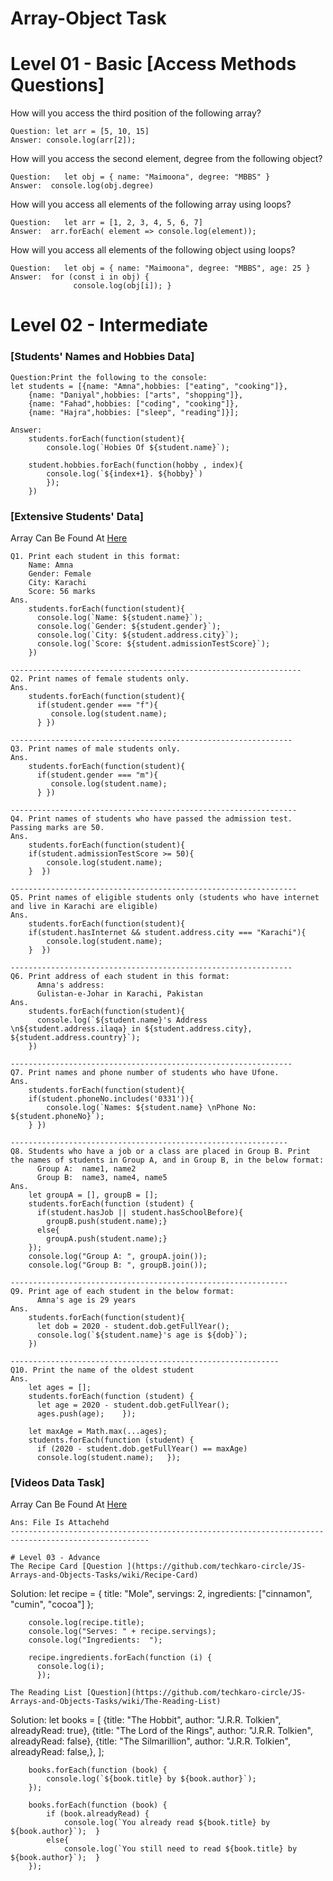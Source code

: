 # Array-Object Task

# Level 01 - Basic [Access Methods Questions]
How will you access the third position of the following array?
```
Question: let arr = [5, 10, 15]
Answer: console.log(arr[2]);
```
How will you access the second element, degree from the following object?
```
Question:   let obj = { name: "Maimoona", degree: "MBBS" }
Answer:  console.log(obj.degree)
```
How will you access all elements of the following array using loops?
```
Question:   let arr = [1, 2, 3, 4, 5, 6, 7]
Answer:  arr.forEach( element => console.log(element));
```
How will you access all elements of the following object using loops?
```
Question:   let obj = { name: "Maimoona", degree: "MBBS", age: 25 }
Answer:  for (const i in obj) {
              console.log(obj[i]); }
```
# Level 02 - Intermediate 
### [Students' Names and Hobbies Data]
```
Question:Print the following to the console:
let students = [{name: "Amna",hobbies: ["eating", "cooking"]},
    {name: "Daniyal",hobbies: ["arts", "shopping"]},
    {name: "Fahad",hobbies: ["coding", "cooking"]},
    {name: "Hajra",hobbies: ["sleep", "reading"]}];

Answer:
    students.forEach(function(student){
        console.log(`Hobies Of ${student.name}`);

    student.hobbies.forEach(function(hobby , index){
        console.log(`${index+1}. ${hobby}`)
        });
    })
```
### [Extensive Students' Data]
Array Can Be Found At [Here](https://github.com/techkaro-circle/JS-Arrays-and-Objects-Tasks/wiki/Extensive-Student-Data-Task)
```
Q1. Print each student in this format:
    Name: Amna
    Gender: Female
    City: Karachi
    Score: 56 marks
Ans.
    students.forEach(function(student){
      console.log(`Name: ${student.name}`);
      console.log(`Gender: ${student.gender}`);
      console.log(`City: ${student.address.city}`);
      console.log(`Score: ${student.admissionTestScore}`);
    })
    
-----------------------------------------------------------------
Q2. Print names of female students only.
Ans.   
    students.forEach(function(student){
      if(student.gender === "f"){
         console.log(student.name);
      } })
  
---------------------------------------------------------------
Q3. Print names of male students only.
Ans.
    students.forEach(function(student){
      if(student.gender === "m"){
         console.log(student.name);
      } })
      
----------------------------------------------------------------
Q4. Print names of students who have passed the admission test. Passing marks are 50.
Ans.
    students.forEach(function(student){
    if(student.admissionTestScore >= 50){
        console.log(student.name);
    }  })

----------------------------------------------------------------
Q5. Print names of eligible students only (students who have internet and live in Karachi are eligible)
Ans.
    students.forEach(function(student){
    if(student.hasInternet && student.address.city === "Karachi"){
        console.log(student.name);
    }  })

---------------------------------------------------------------
Q6. Print address of each student in this format:
      Amna's address:
      Gulistan-e-Johar in Karachi, Pakistan
Ans.
    students.forEach(function(student){
      console.log(`${student.name}'s Address \n${student.address.ilaqa} in ${student.address.city}, ${student.address.country}`);     
    })

---------------------------------------------------------------
Q7. Print names and phone number of students who have Ufone.
Ans.
    students.forEach(function(student){
    if(student.phoneNo.includes('0331')){
        console.log(`Names: ${student.name} \nPhone No: ${student.phoneNo}`);
    } })
    
--------------------------------------------------------------
Q8. Students who have a job or a class are placed in Group B. Print the names of students in Group A, and in Group B, in the below format:
      Group A:  name1, name2
      Group B:  name3, name4, name5
Ans.
    let groupA = [], groupB = [];
    students.forEach(function (student) {
      if(student.hasJob || student.hasSchoolBefore){
        groupB.push(student.name);}
      else{
        groupA.push(student.name);}
    });
    console.log("Group A: ", groupA.join());
    console.log("Group B: ", groupB.join());

--------------------------------------------------------------
Q9. Print age of each student in the below format:
      Amna's age is 29 years
Ans.
    students.forEach(function(student){
      let dob = 2020 - student.dob.getFullYear();
      console.log(`${student.name}'s age is ${dob}`);
    })

------------------------------------------------------------
Q10. Print the name of the oldest student
Ans.
    let ages = [];
    students.forEach(function (student) {
      let age = 2020 - student.dob.getFullYear();
      ages.push(age);    });

    let maxAge = Math.max(...ages);
    students.forEach(function (student) {
      if (2020 - student.dob.getFullYear() == maxAge) 
      console.log(student.name);   });

```
### [Videos Data Task]
Array Can Be Found At [Here](https://github.com/techkaro-circle/JS-Arrays-and-Objects-Tasks/wiki/Videos-Data-Task)
```
Ans: File Is Attachehd
-----------------------------------------------------------------------------------------------------

# Level 03 - Advance
The Recipe Card [Question ](https://github.com/techkaro-circle/JS-Arrays-and-Objects-Tasks/wiki/Recipe-Card)
```
Solution:
        let recipe = { title: "Mole", servings: 2, ingredients: ["cinnamon", "cumin", "cocoa"] };

        console.log(recipe.title);
        console.log("Serves: " + recipe.servings);
        console.log("Ingredients:  ");
        
        recipe.ingredients.forEach(function (i) {
          console.log(i);
          });
```
The Reading List [Question](https://github.com/techkaro-circle/JS-Arrays-and-Objects-Tasks/wiki/The-Reading-List)
```
Solution:
        let books = [
            {title: "The Hobbit", author: "J.R.R. Tolkien", alreadyRead: true},
            {title: "The Lord of the Rings", author: "J.R.R. Tolkien", alreadyRead: false},
            {title: "The Silmarillion", author: "J.R.R. Tolkien", alreadyRead: false,},
        ];

        books.forEach(function (book) {
            console.log(`${book.title} by ${book.author}`);  
        });

        books.forEach(function (book) {
            if (book.alreadyRead) {
                console.log(`You already read ${book.title} by ${book.author}`);  } 
            else{
                console.log(`You still need to read ${book.title} by ${book.author}`);  }
        });  
```
